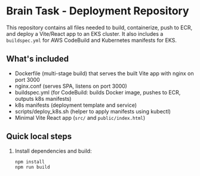 # Brain Task - Deployment Repository

This repository contains all files needed to build, containerize, push to ECR, and deploy a Vite/React app to an EKS cluster. It also includes a `buildspec.yml` for AWS CodeBuild and Kubernetes manifests for EKS.

## What's included
- Dockerfile (multi-stage build) that serves the built Vite app with nginx on port 3000
- nginx.conf (serves SPA, listens on port 3000)
- buildspec.yml (for CodeBuild: builds Docker image, pushes to ECR, outputs k8s manifests)
- k8s manifests (deployment template and service)
- scripts/deploy_k8s.sh (helper to apply manifests using kubectl)
- Minimal Vite React app (`src/` and `public/index.html`)

## Quick local steps
1. Install dependencies and build:
   ```bash
   npm install
   npm run build
